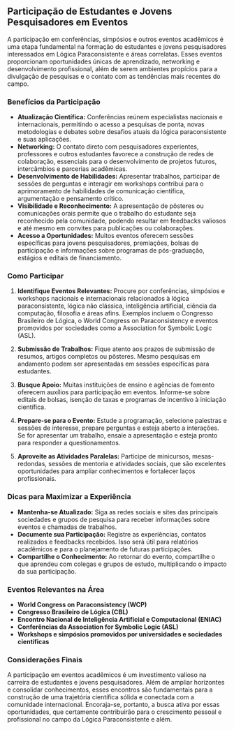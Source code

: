 
## Participação de Estudantes e Jovens Pesquisadores em Eventos

A participação em conferências, simpósios e outros eventos acadêmicos é uma etapa fundamental na formação de estudantes e jovens pesquisadores interessados em Lógica Paraconsistente e áreas correlatas. Esses eventos proporcionam oportunidades únicas de aprendizado, networking e desenvolvimento profissional, além de serem ambientes propícios para a divulgação de pesquisas e o contato com as tendências mais recentes do campo.

### Benefícios da Participação

- **Atualização Científica:** Conferências reúnem especialistas nacionais e internacionais, permitindo o acesso a pesquisas de ponta, novas metodologias e debates sobre desafios atuais da lógica paraconsistente e suas aplicações.
- **Networking:** O contato direto com pesquisadores experientes, professores e outros estudantes favorece a construção de redes de colaboração, essenciais para o desenvolvimento de projetos futuros, intercâmbios e parcerias acadêmicas.
- **Desenvolvimento de Habilidades:** Apresentar trabalhos, participar de sessões de perguntas e interagir em workshops contribui para o aprimoramento de habilidades de comunicação científica, argumentação e pensamento crítico.
- **Visibilidade e Reconhecimento:** A apresentação de pôsteres ou comunicações orais permite que o trabalho do estudante seja reconhecido pela comunidade, podendo resultar em feedbacks valiosos e até mesmo em convites para publicações ou colaborações.
- **Acesso a Oportunidades:** Muitos eventos oferecem sessões específicas para jovens pesquisadores, premiações, bolsas de participação e informações sobre programas de pós-graduação, estágios e editais de financiamento.

### Como Participar

1. **Identifique Eventos Relevantes:** Procure por conferências, simpósios e workshops nacionais e internacionais relacionados à lógica paraconsistente, lógica não clássica, inteligência artificial, ciência da computação, filosofia e áreas afins. Exemplos incluem o Congresso Brasileiro de Lógica, o World Congress on Paraconsistency e eventos promovidos por sociedades como a Association for Symbolic Logic (ASL).

2. **Submissão de Trabalhos:** Fique atento aos prazos de submissão de resumos, artigos completos ou pôsteres. Mesmo pesquisas em andamento podem ser apresentadas em sessões específicas para estudantes.

3. **Busque Apoio:** Muitas instituições de ensino e agências de fomento oferecem auxílios para participação em eventos. Informe-se sobre editais de bolsas, isenção de taxas e programas de incentivo à iniciação científica.

4. **Prepare-se para o Evento:** Estude a programação, selecione palestras e sessões de interesse, prepare perguntas e esteja aberto a interações. Se for apresentar um trabalho, ensaie a apresentação e esteja pronto para responder a questionamentos.

5. **Aproveite as Atividades Paralelas:** Participe de minicursos, mesas-redondas, sessões de mentoria e atividades sociais, que são excelentes oportunidades para ampliar conhecimentos e fortalecer laços profissionais.

### Dicas para Maximizar a Experiência

- **Mantenha-se Atualizado:** Siga as redes sociais e sites das principais sociedades e grupos de pesquisa para receber informações sobre eventos e chamadas de trabalhos.
- **Documente sua Participação:** Registre as experiências, contatos realizados e feedbacks recebidos. Isso será útil para relatórios acadêmicos e para o planejamento de futuras participações.
- **Compartilhe o Conhecimento:** Ao retornar do evento, compartilhe o que aprendeu com colegas e grupos de estudo, multiplicando o impacto da sua participação.

### Eventos Relevantes na Área

- **World Congress on Paraconsistency (WCP)**
- **Congresso Brasileiro de Lógica (CBL)**
- **Encontro Nacional de Inteligência Artificial e Computacional (ENIAC)**
- **Conferências da Association for Symbolic Logic (ASL)**
- **Workshops e simpósios promovidos por universidades e sociedades científicas**

### Considerações Finais

A participação em eventos acadêmicos é um investimento valioso na carreira de estudantes e jovens pesquisadores. Além de ampliar horizontes e consolidar conhecimentos, esses encontros são fundamentais para a construção de uma trajetória científica sólida e conectada com a comunidade internacional. Encoraja-se, portanto, a busca ativa por essas oportunidades, que certamente contribuirão para o crescimento pessoal e profissional no campo da Lógica Paraconsistente e além.
```
